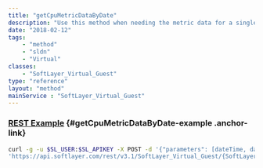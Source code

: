 ```yaml
---
title: "getCpuMetricDataByDate"
description: "Use this method when needing the metric data for a single guest's CPUs.  It will gather the correct input parameters based on the date ranges "
date: "2018-02-12"
tags:
    - "method"
    - "sldn"
    - "Virtual"
classes:
    - "SoftLayer_Virtual_Guest"
type: "reference"
layout: "method"
mainService : "SoftLayer_Virtual_Guest"
---
```


### [REST Example](#getCpuMetricDataByDate-example) <a href="/article/rest/"><i class="fas fa-question"></i></a> {#getCpuMetricDataByDate-example .anchor-link} 
```bash
curl -g -u $SL_USER:$SL_APIKEY -X POST -d '{"parameters": [dateTime, dateTime, int]}' \
'https://api.softlayer.com/rest/v3.1/SoftLayer_Virtual_Guest/{SoftLayer_Virtual_GuestID}/getCpuMetricDataByDate'
```
